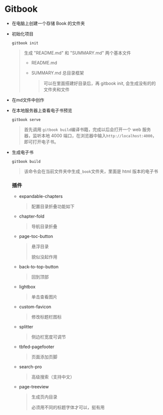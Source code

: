 # Gitbook

- 在电脑上创建一个存储 Book 的文件夹

- 初始化项目

  `gitbook init`

  > 生成 "README.md" 和  "SUMMARY.md" 两个基本文件
  >
  > - README.md
  >
  > - SUMMARY.md 总目录框架
  >
  >   > 可以在里面搭建好目录后，再 gitbook init, 会生成没有的的文件夹和文件

- 在md文件中创作

- 在本地服务器上查看电子书预览

  `gitbook serve`

  > 首先调用 `gitbook build`编译书籍，完成以后会打开一个 web 服务器，监听本地 4000 端口，在浏览器中输入`http://localhost:4000`，即可打开电子书。

- 生成电子书

  `gitbook build` 

  > 该命令会在当前文件夹中生成`_book`文件夹，里面是 html 版本的电子书

  

  ### 插件
  
  - expandable-chapters
  
    > 配置目录折叠功能如下
  
  - chapter-fold
  
    > 导航目录折叠
  
  - page-toc-button
  
    > 悬浮目录
    >
    > 貌似没起作用
  
  - back-to-top-button
  
    > 回到顶部
  
  - lightbox
  
    > 单击查看图片
  
  - custom-favicon 
  
    > 修改标题栏图标
  
  - splitter
  
    > 侧边栏宽度可调节
  
  - tbfed-pagefooter
  
    >  页面添加页脚
  
  - search-pro 
  
    > 高级搜索（支持中文）
  
  - page-treeview 
  
    > 生成页内目录
    >
    > 必须用不同的标题字体才可以，挺有用

